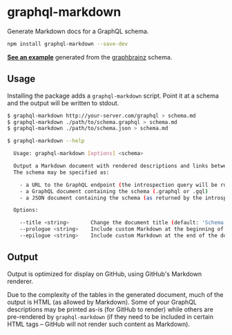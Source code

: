 # graphql-markdown

Generate Markdown docs for a GraphQL schema.

```sh
npm install graphql-markdown --save-dev
```

**[See an example][example]** generated from the [graphbrainz][] schema.

## Usage

Installing the package adds a `graphql-markdown` script. Point it at a schema
and the output will be written to stdout.

```sh
$ graphql-markdown http://your-server.com/graphql > schema.md
$ graphql-markdown ./path/to/schema.graphql > schema.md
$ graphql-markdown ./path/to/schema.json > schema.md
```

```sh
$ graphql-markdown --help

  Usage: graphql-markdown [options] <schema>

  Output a Markdown document with rendered descriptions and links between types.
  The schema may be specified as:

    - a URL to the GraphQL endpoint (the introspection query will be run)
    - a GraphQL document containing the schema (.graphql or .gql)
    - a JSON document containing the schema (as returned by the introspection query)

  Options:

    --title <string>       Change the document title (default: 'Schema Types')
    --prologue <string>    Include custom Markdown at the beginning of the document
    --epilogue <string>    Include custom Markdown at the end of the document

```

## Output

Output is optimized for display on GitHub, using GitHub's Markdown renderer.

Due to the complexity of the tables in the generated document, much of the
output is HTML (as allowed by Markdown). Some of your GraphQL descriptions may
be printed as-is (for GitHub to render) while others are pre-rendered by
`graphql-markdown` (if they need to be included in certain HTML tags – GitHub
will not render such content as Markdown).


[example]: https://github.com/exogen/graphbrainz/blob/master/docs/types.md
[graphbrainz]: https://github.com/exogen/graphbrainz

